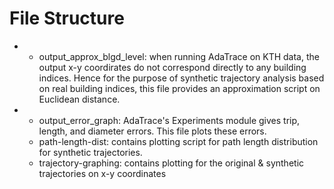 # File Structure

- - output_approx_blgd_level: when running AdaTrace on KTH data, the output x-y coordirates do not correspond directly to any building indices. Hence for the purpose of synthetic trajectory analysis based on real building indices, this file provides an approximation script on Euclidean distance.
- - output_error_graph: AdaTrace's Experiments module gives trip, length, and diameter errors. This file plots these errors.
  - path-length-dist: contains plotting script for path length distribution for synthetic trajectories.
  - trajectory-graphing: contains plotting for the original & synthetic trajectories on x-y coordinates
